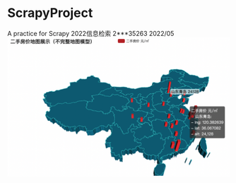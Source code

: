 # ScrapyProject
A practice for Scrapy 2022信息检索 2***35263
2022/05
![image-20220527121221803.png](image-20220527121221803.png)
